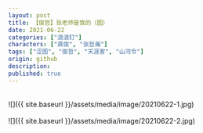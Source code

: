 ```yaml
---
layout: post
title: 【俊哲】张老师是我的（图）
date: 2021-06-22
categories: ["浪浪钉"]
characters: ["龚俊", "张哲瀚"]
tags: ["涩图", "俊哲", "天涯客", "山河令"]
origin: github
description: 
published: true
---
```


<br>
![]({{ site.baseurl }}/assets/media/image/20210622-1.jpg)
<br><br>
![]({{ site.baseurl }}/assets/media/image/20210622-2.jpg)
